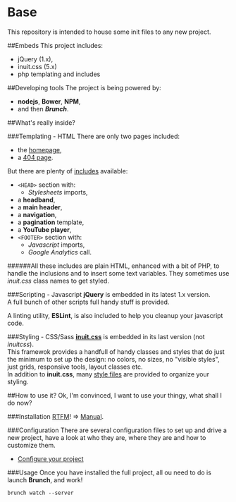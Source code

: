 # Base

This repository is intended to house some init files to any new project.

##Embeds
This project includes:

* jQuery (1.x),
* inuit.css (5.x)
* php templating and includes

##Developing tools
The project is being powered by:

* **nodejs**, **Bower**, **NPM**,
* and then ***Brunch***.

##What's really inside?

###Templating - HTML
There are only two pages included:

* the [homepage](/app/assets/index.php),
* a [404 page](/app/assets/404.php).

But there are plenty of [includes](/app/assets/includes/) available:

* `<HEAD>` section with:
	* *Stylesheets* imports,
* a **headband**,
* a **main header**,
* a **navigation**,
* a **pagination** template,
* a **YouTube player**,
* `<FOOTER>` section with:
	* *Javascript* imports,
	* *Google Analytics* call.

######All these includes are plain HTML, enhanced with a bit of PHP, to handle the inclusions and to insert some text variables. They sometimes use *inuit.css* class names to get styled.

###Scripting - Javascript
**jQuery** is embedded in its latest 1.x version.  
A full bunch of other scripts full handy stuff is provided.

A linting utility, **ESLint**, is also included to help you cleanup your javascript code.

###Styling - CSS/Sass
**[inuit.css](https://github.com/csswizardry/inuit.css)** is embedded in its last version (not *inuitcss*).  
This framewok provides a handfull of handy classes and styles that do just the minimum to set up the design: no colors, no sizes, no "visible styles", just grids, responsive tools, layout classes etc.  
In addition to **inuit.css**, many [style files](/app/scss/) are provided to organize your styling.

##How to use it?
Ok, I'm convinced, I want to use your thingy, what shall I do now?

###Installation
[RTFM](https://en.wikipedia.org/wiki/RTFM "Wikipedia knows.")! => [Manual](installation.md).

###Configuration
There are several configuration files to set up and drive a new project, have a look at who they are, where they are and how to customize them.

* [Configure your project](configuration.md)

###Usage
Once you have installed the full project, all ou need to do is launch **Brunch**, and work!
```
brunch watch --server
```
